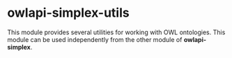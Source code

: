 # owlapi-simplex-utils

This module provides several utilities for working with OWL ontologies. This
module can be used independently from the other module of **owlapi-simplex**.
